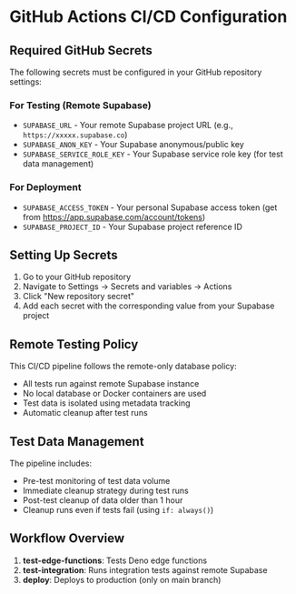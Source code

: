 # GitHub Actions CI/CD Configuration

## Required GitHub Secrets

The following secrets must be configured in your GitHub repository settings:

### For Testing (Remote Supabase)
- `SUPABASE_URL` - Your remote Supabase project URL (e.g., `https://xxxxx.supabase.co`)
- `SUPABASE_ANON_KEY` - Your Supabase anonymous/public key
- `SUPABASE_SERVICE_ROLE_KEY` - Your Supabase service role key (for test data management)

### For Deployment
- `SUPABASE_ACCESS_TOKEN` - Your personal Supabase access token (get from https://app.supabase.com/account/tokens)
- `SUPABASE_PROJECT_ID` - Your Supabase project reference ID

## Setting Up Secrets

1. Go to your GitHub repository
2. Navigate to Settings → Secrets and variables → Actions
3. Click "New repository secret"
4. Add each secret with the corresponding value from your Supabase project

## Remote Testing Policy

This CI/CD pipeline follows the remote-only database policy:
- All tests run against remote Supabase instance
- No local database or Docker containers are used
- Test data is isolated using metadata tracking
- Automatic cleanup after test runs

## Test Data Management

The pipeline includes:
- Pre-test monitoring of test data volume
- Immediate cleanup strategy during test runs
- Post-test cleanup of data older than 1 hour
- Cleanup runs even if tests fail (using `if: always()`)

## Workflow Overview

1. **test-edge-functions**: Tests Deno edge functions
2. **test-integration**: Runs integration tests against remote Supabase
3. **deploy**: Deploys to production (only on main branch)